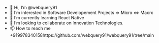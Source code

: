 - 👋 Hi, I’m @webquery91
- 👀 I’m interested in Software Developement Projects => Micro <=> Macro 
- 🌱 I’m currently learning React Native
- 💞️ I’m looking to collaborate on Innovation Technologies.
- 📫 How to reach me +919978340158https://github.com/webquery91/webquery91/tree/main

<!---
webquery91/webquery91 is a ✨ special ✨ repository because its `README.md` (this file) appears on your GitHub profile.
You can click the Preview link to take a look at your changes.
--->
